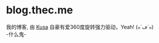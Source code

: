 # blog.thec.me

我的博客, 由 [Kusa](https://github.com/chitosai/kusa) 自豪有爱360度旋转强力驱动，Yeah! (๑´ڡ`๑)  
-什么鬼-  